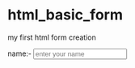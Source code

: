 # html_basic_form
my first html form creation
<!DOCTYPE html>
<html>
    <head>
        <title>
            My html form
        </title>
    </head>
    <body>
        <form>
            <label for="name">name:-</label>
            <input type="text"name="username"placeholder="enter your name"></input>
        </form>
    </body>
</html>

